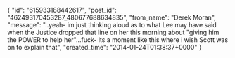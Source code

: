  {
   "id": "615933188442617",
   "post_id": "462493170453287_480677688634835",
   "from_name": "Derek Moran",
   "message": "..yeah- im just thinking aloud as to what Lee may have said when the Justice dropped that line on her this morning about \"giving him the POWER to help her\"...fuck- its a moment like this where i wish Scott was on to explain that",
   "created_time": "2014-01-24T01:38:37+0000"
 }
